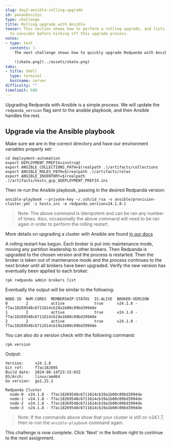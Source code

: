 ```yaml
---
slug: day2-ansible-rolling-upgrade
id: pavaubncz1yc
type: challenge
title: Rolling upgrade with Ansible
teaser: This section shows how to perform a rolling upgrade, and lists a few things
  to consider before kicking off this upgrade process.
notes:
- type: text
  contents: |-
    The next challenge shows how to quickly upgrade Redpanda with Ansible.

    ![skate.png](../assets/skate.png)
tabs:
- title: Shell
  type: terminal
  hostname: server
difficulty: ""
timelimit: 600
---
```

Upgrading Redpanda with Ansible is a simple process. We will update the `redpanda_version` flag sent to the ansible playbook, and then Ansible handles the rest.

## Upgrade via the Ansible playbook

Make sure we are in the correct directory and have our environment variables properly set:

```bash,run
cd deployment-automation
export DEPLOYMENT_PREFIX=instruqt
export ANSIBLE_COLLECTIONS_PATH=$(realpath .)/artifacts/collections
export ANSIBLE_ROLES_PATH=$(realpath .)/artifacts/roles
export ANSIBLE_INVENTORY=$(realpath .)/artifacts/hosts_gcp_$DEPLOYMENT_PREFIX.ini
```

Then re-run the Ansible playbook, passing in the desired Redpanda version:

```bash,run
ansible-playbook --private-key ~/.ssh/id_rsa -v ansible/provision-cluster.yml -i hosts.ini -e redpanda_version=24.1.8-1
```

> Note: The above command is idempotent and can be ran any number of times. Also, occasionally the above command will need to be ran again in order to perform the rolling restart.

More details on upgrading a cluster with Ansible are found [in our docs](https://docs.redpanda.com/current/deploy/deployment-option/self-hosted/manual/production/production-deployment-automation/#upgrade-a-cluster.)

A rolling restart has begun. Each broker is put into maintenance mode, moving any partition leadership to other brokers. Then Redpanda is upgraded to the chosen version and the process is restarted. Then the broker is taken out of maintenance mode and the process continues to the next broker until all brokers have been upgraded. Verify the new version has eventually been applied to each broker:

```bash,run
rpk redpanda admin brokers list
```

Eventually the output will be similar to the following:

```bash,nocopy
NODE-ID  NUM-CORES  MEMBERSHIP-STATUS  IS-ALIVE  BROKER-VERSION
0        2          active             true      v24.1.8 - f7ac18269548c6711614cb19a1b00c09bd3994de
1        2          active             true      v24.1.8 - f7ac18269548c6711614cb19a1b00c09bd3994de
2        2          active             true      v24.1.8 - f7ac18269548c6711614cb19a1b00c09bd3994de
```

You can also do a version check with the following command:

```bash,run
rpk version
```

Output:

```bash,nocopy
Version:     v24.1.8
Git ref:     f7ac182695
Build date:  2024-06-14T23:15:03Z
OS/Arch:     linux/amd64
Go version:  go1.22.2

Redpanda Cluster
  node-0  v24.1.8 - f7ac18269548c6711614cb19a1b00c09bd3994de
  node-1  v24.1.8 - f7ac18269548c6711614cb19a1b00c09bd3994de
  node-2  v24.1.8 - f7ac18269548c6711614cb19a1b00c09bd3994de
  node-3  v24.1.8 - f7ac18269548c6711614cb19a1b00c09bd3994de
```

> Note: If the commands above show that your cluster is still on v24.1.7, then re-run the `ansible-playbook` command again.

This challenge is now complete. Click 'Next' in the bottom right to continue to the next assignment.
